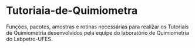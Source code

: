 # Tutoriaia-de-Quimiometra
 Funções, pacotes, amostras e rotinas necessárias para realizar os Tutoriais de Quimiometria desenvolvidos pela equipe do laboratório de Quimiometria do Labpetro-UFES.
